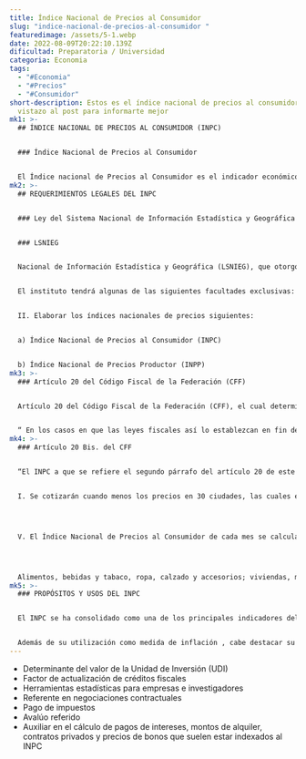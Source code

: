 ```yaml
---
title: Índice Nacional de Precios al Consumidor
slug: "indice-nacional-de-precios-al-consumidor "
featuredimage: /assets/5-1.webp
date: 2022-08-09T20:22:10.139Z
dificultad: Preparatoria / Universidad
categoria: Economia
tags:
  - "#Economia"
  - "#Precios"
  - "#Consumidor"
short-description: Estos es el índice nacional de precios al consumidor, dale un
  vistazo al post para informarte mejor
mk1: >-
  ## ÍNDICE NACIONAL DE PRECIOS AL CONSUMIDOR (INPC)


  ### Índice Nacional de Precios al Consumidor


  El Índice nacional de Precios al Consumidor es el indicador económico que mide, a lo largo del tiempo, la variación promedio de los precios de una canasta de bienes y servicios representativa del consumo de los hogares del país. La tasa de crecimiento del INPC de un periodo a otro permite medir el fenómeno económico conocido como inflación
mk2: >-
  ## REQUERIMIENTOS LEGALES DEL INPC


  ### Ley del Sistema Nacional de Información Estadística y Geográfica


  ### LSNIEG


  Nacional de Información Estadística y Geográfica (LSNIEG), que otorgó al INEGI, a partir del 15 de Julio del 2011, la facultad exclusiva del cálculo y la publicación de los índices nacionales de precios, mismas que establece en el artículo 59, en los siguientes términos:


  El instituto tendrá algunas de las siguientes facultades exclusivas:


  II. Elaborar los índices nacionales de precios siguientes:


  a) Índice Nacional de Precios al Consumidor (INPC)


  b) Índice Nacional de Precios Productor (INPP)
mk3: >-
  ### Artículo 20 del Código Fiscal de la Federación (CFF)


  Artículo 20 del Código Fiscal de la Federación (CFF), el cual determina la responsabilidad del INEGI de recopilar, procesar y divulgar el INPC como sigue:


  “ En los casos en que las leyes fiscales así lo establezcan en fin de determinar las contribuciones y sus accesorios, se aplicará el INPC, el cual será calculado por el INEGI y se publicará en el Diario Oficial de la Federación dentro de los primeros días del mes siguiente al que corresponda”.
mk4: >-
  ### Artículo 20 Bis. del CFF


  “El INPC a que se refiere el segundo párrafo del artículo 20 de este código, que calculará el Instituto Nacional de Estadística y Geografía está sujeto a lo siguiente: 


  I. Se cotizarán cuando menos los precios en 30 ciudades, las cuales estarán ubicadas en por lo menos 20 entidades federativas. Las ciudades seleccionadas deberán en todo caso tener una población de 20,000 o más habitantes y siempre habrán de incluirse las zonas conurbadas o ciudades más pobladas de la República.




  V. El Índice Nacional de Precios al Consumidor de cada mes se calculará utilizando la fórmula de Laspeyres, se aplicarán ponderadores para cada rubro del consumo familiar, considerado los conceptos siguientes:




  Alimentos, bebidas y tabaco, ropa, calzado y accesorios; viviendas, muebles, aparatos y enseres domésticos; salud y cuidado personal; transporte; educación y esparcimiento ; otros servicios
mk5: >-
  ### PROPÓSITOS Y USOS DEL INPC


  El INPC se ha consolidado como una de los principales indicadores del desempeño económico del país; sus aplicaciones son numerosas y de gran importancia en los ámbitos económico, jurídico y social.


  Además de su utilización como medida de inflación , cabe destacar su uso como:
---
```

* Determinante del valor de la Unidad de Inversión (UDI)
* Factor de actualización de créditos fiscales 
* Herramientas estadísticas para empresas e investigadores 
* Referente en negociaciones contractuales 
* Pago de impuestos 
* Avalúo referido
* Auxiliar en el cálculo de pagos de intereses, montos de alquiler, contratos privados y precios de bonos que suelen estar indexados al INPC